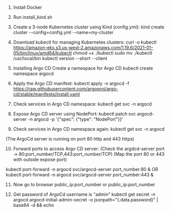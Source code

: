 1. Install Docker

2. Run install_kind.sh

3. Create a 3-node Kubernetes cluster using Kind (config.yml):
kind create cluster --config=config.yml --name=my-cluster

4. Download kubectl for managing Kubernetes clusters:
curl -o kubectl https://amazon-eks.s3.us-west-2.amazonaws.com/1.19.6/2021-01-05/bin/linux/amd64/kubectl
chmod +x ./kubectl
sudo mv ./kubectl /usr/local/bin
kubectl version --short --client

5. Installing Argo CD
Create a namespace for Argo CD
kubectl create namespace argocd

6. Apply the Argo CD manifest:
kubectl apply -n argocd -f https://raw.githubusercontent.com/argoproj/argo-cd/stable/manifests/install.yaml


7. Check services in Argo CD namespace:
kubectl get svc -n argocd

8. Expose Argo CD server using NodePort:
kubectl patch svc argocd-server -n argocd -p '{"spec": {"type": "NodePort"}}'

9. Check services in Argo CD namespace again:
kubectl get svc -n argocd

(The ArgoCd server is running on port 80 http and 443 https)

10. Forward ports to access Argo CD server:
(Check the argdcd-server port ->  80:port_number/TCP,443:port_number/TCP)
(Map the port 80 or 443 with outside expose port)

kubectl port-forward -n argocd svc/argocd-server port_number:80 &
OR
kubectl port-forward -n argocd svc/argocd-server port_number:443 &

11. Now go to browser public_ip:port_number or public_ip:port_number

12. Get password of ArgoCd username is "admin"
kubectl get secret -n argocd argocd-initial-admin-secret -o jsonpath="{.data.password}" | base64 -d && echo